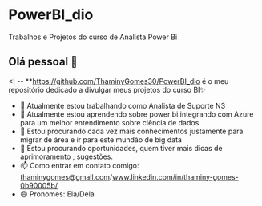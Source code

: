 # PowerBI_dio
Trabalhos e Projetos do curso de Analista Power Bi

## Olá pessoal 👋

<! --
**https://github.com/ThaminyGomes30/PowerBI_dio é o meu repositório dedicado a divulgar meus projetos do curso BI✨

- 🔭 Atualmente estou trabalhando como Analista de Suporte N3
- 🌱 Atualmente estou aprendendo sobre power bi integrando com Azure para um melhor entendimento sobre ciência de dados
- 👯 Estou procurando cada vez mais conhecimentos justamente para migrar de área e ir para este mundão de big data
- 🤔 Estou procurando oportunidades, quem tiver mais dicas de aprimoramento , sugestões.
- 📫 Como entrar em contato comigo: thaminygomes@gmail.com/www.linkedin.com/in/thaminy-gomes-0b90005b/
- 😄 Pronomes: Ela/Dela


